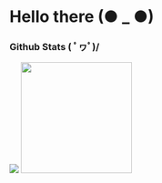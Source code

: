 # Hello there (● _ ●)

### Github Stats \( ﾟヮﾟ)/
<img src="https://github-readme-stats.vercel.app/api?username=biminkoju&theme=nord&show_icons=true"> <img src="https://github-readme-stats.vercel.app/api/top-langs/?username=biminkoju&langs_count=3&theme=nord&show_icons=true%22" height=195 >
